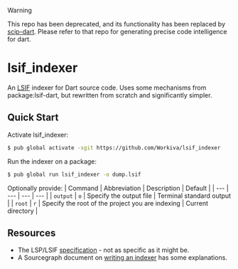 > [!WARNING]
> This repo has been deprecated, and its functionality has been replaced by [scip-dart](https://github.com/Workiva/scip-dart). Please refer to that repo for generating precise code intelligence for dart.

# lsif_indexer

An [LSIF] indexer for Dart source code. Uses some mechanisms from package:lsif-dart, but
rewritten from scratch and significantly simpler.

## Quick Start

Activate lsif_indexer:
```bash
$ pub global activate -sgit https://github.com/Workiva/lsif_indexer
```

Run the indexer on a package:
```bash
$ pub global run lsif_indexer -o dump.lsif
```

Optionally provide:
| Command | Abbreviation | Description | Default |
| --- | --- | --- | --- |
| `output` | `o` | Specify the output file | Terminal standard output |
| `root` | `r` | Specify the root of the project you are indexing | Current directory |

## Resources
 - The LSP/LSIF [specification] - not as specific as it might be.
 - A Sourcegraph document on [writing an indexer] has some explanations.

[LSIF]:https://lsif.dev/
[specification]:https://microsoft.github.io/language-server-protocol/specifications/lsif/0.4.0/specification/
[writing an indexer]:https://docs.sourcegraph.com/code_intelligence/explanations/writing_an_indexer


